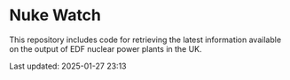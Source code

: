# Nuke Watch

This repository includes code for retrieving the latest information available on the output of EDF nuclear power plants in the UK.

Last updated: 2025-01-27 23:13